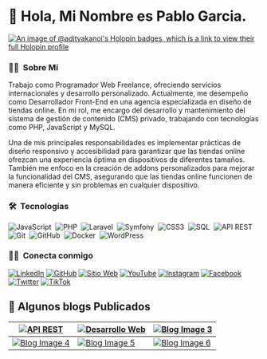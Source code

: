 # 👋 Hola, Mi Nombre es Pablo Garcia.



[![An image of @adityakanoi's Holopin badges, which is a link to view their full Holopin profile](https://pablogarciajc.com/wp-content/uploads/2024/02/banner_desktop_pablogarciajc_programador_desarrador_web.webp)](https://pablogarciajc.com/wp-content/uploads/2024/02/banner_desktop_pablogarciajc_programador_desarrador_web.webp)


<!-- ## 👋 &nbsp;Hey there! I'm Aditya Kanoi -->

### 👨‍💻 &nbsp;Sobre Mí
  
Trabajo como Programador Web Freelance, ofreciendo servicios internacionales y desarrollo personalizado. Actualmente, me desempeño como Desarrollador Front-End en una agencia especializada en diseño de tiendas online. En mi rol, me encargo del desarrollo y mantenimiento del sistema de gestión de contenido (CMS) privado, trabajando con tecnologías como PHP, JavaScript y MySQL.

Una de mis principales responsabilidades es implementar prácticas de diseño responsivo y accesibilidad para garantizar que las tiendas online ofrezcan una experiencia óptima en dispositivos de diferentes tamaños. También me enfoco en la creación de addons personalizados para mejorar la funcionalidad del CMS, asegurando que las tiendas online funcionen de manera eficiente y sin problemas en cualquier dispositivo. 
 
### 🛠 &nbsp;Tecnologías
![JavaScript](https://img.shields.io/badge/javascript-%23323330.svg?style=for-the-badge&logo=javascript&logoColor=%23F7DF1E)&nbsp;
![PHP](https://img.shields.io/badge/php-%23777777.svg?style=for-the-badge&logo=php&logoColor=white)&nbsp;
![Laravel](https://img.shields.io/badge/laravel-%23F4534B.svg?style=for-the-badge&logo=laravel&logoColor=white)&nbsp;
![Symfony](https://img.shields.io/badge/symfony-%23C7003E.svg?style=for-the-badge&logo=symfony&logoColor=white)&nbsp;
![CSS3](https://img.shields.io/badge/css3-%231572B6.svg?style=for-the-badge&logo=css3&logoColor=white)&nbsp;
![SQL](https://img.shields.io/badge/sql-%234478A8.svg?style=for-the-badge&logo=sql&logoColor=white)&nbsp;
![API REST](https://img.shields.io/badge/API%20REST-%2332A3FF.svg?style=for-the-badge&logo=rest&logoColor=white)&nbsp;
![Git](https://img.shields.io/badge/git-%23F05033.svg?style=for-the-badge&logo=git&logoColor=white)&nbsp;
![GitHub](https://img.shields.io/badge/github-%23121011.svg?style=for-the-badge&logo=github&logoColor=white)&nbsp;
![Docker](https://img.shields.io/badge/docker-%232496ED.svg?style=for-the-badge&logo=docker&logoColor=white)&nbsp;
![WordPress](https://img.shields.io/badge/WordPress-%2339ACFF.svg?style=for-the-badge&logo=wordpress&logoColor=white)&nbsp;

### 🤝🏻 &nbsp;Conecta conmigo

[![LinkedIn](https://img.shields.io/badge/-LinkedIn-0077B5?style=flat&logo=Linkedin&logoColor=white)]([Tu_Linkedin])
[![GitHub](https://img.shields.io/badge/-GitHub-181717?style=flat&logo=github&logoColor=white)]([Tu_GitHub])
[![Sitio Web](https://img.shields.io/badge/-SitioWeb-3423A6?style=flat&logo=Google-Chrome&logoColor=white)]([Tu_Website])
[![YouTube](https://img.shields.io/badge/-YouTube-FF0000?style=flat&logo=YouTube&logoColor=white)]([Tu_YouTube])
[![Instagram](https://img.shields.io/badge/-Instagram-E4405F?style=flat&logo=Instagram&logoColor=white)]([Tu_Instagram])
[![Facebook](https://img.shields.io/badge/-Facebook-1877F2?style=flat&logo=Facebook&logoColor=white)]([Tu_Facebook])
[![Twitter](https://img.shields.io/badge/-Twitter-1DA1F2?style=flat&logo=Twitter&logoColor=white)]([Tu_Twitter])
[![TikTok](https://img.shields.io/badge/-TikTok-000000?style=flat&logo=TikTok&logoColor=white)]([Tu_TikTok])


## 📝 Algunos blogs Publicados


| [![API REST](https://pablogarciajc.com/wp-content/uploads/2024/04/pablogarciajc-img00-API-REST.webp)](https://pablogarciajc.com/blog/) | [![Desarrollo Web](https://pablogarciajc.com/wp-content/uploads/2024/04/pablogarciajc-img00-API-REST.webp)](https://pablogarciajc.com/blog/) | [![Blog Image 3](https://pablogarciajc.com/wp-content/uploads/2024/04/pablogarciajc-img00-API-REST.webp)](https://pablogarciajc.com/blog/) |
| --- | --- | --- |
| [![Blog Image 4](https://pablogarciajc.com/wp-content/uploads/2024/04/pablogarciajc-img00-API-REST.webp)](https://pablogarciajc.com/blog/) | [![Blog Image 5](https://pablogarciajc.com/wp-content/uploads/2024/04/pablogarciajc-img00-API-REST.webp)](https://pablogarciajc.com/blog/) | [![Blog Image 6](https://pablogarciajc.com/wp-content/uploads/2024/04/pablogarciajc-img00-API-REST.webp)](https://pablogarciajc.com/blog/) |


